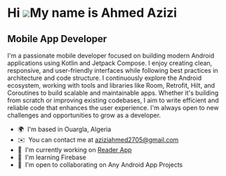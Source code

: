 Hi ![](https://user-images.githubusercontent.com/18350557/176309783-0785949b-9127-417c-8b55-ab5a4333674e.gif)My name is Ahmed Azizi
===================================================================================================================================

Mobile App Developer
--------------------

I'm a passionate mobile developer focused on building modern Android applications using Kotlin and Jetpack Compose. I enjoy creating clean, responsive, and user-friendly interfaces while following best practices in architecture and code structure. I continuously explore the Android ecosystem, working with tools and libraries like Room, Retrofit, Hilt, and Coroutines to build scalable and maintainable apps. Whether it's building from scratch or improving existing codebases, I aim to write efficient and reliable code that enhances the user experience. I'm always open to new challenges and opportunities to grow as a developer.

* 🌍  I'm based in Ouargla, Algeria
* ✉️  You can contact me at [aziziahmed2705@gmail.com](mailto:aziziahmed2705@gmail.com)
* 🚀  I'm currently working on [Reader App](http://github.com/ahmedazizi3/ReaderApp)
* 🧠  I'm learning Firebase
* 🤝  I'm open to collaborating on Any Android App Projects
